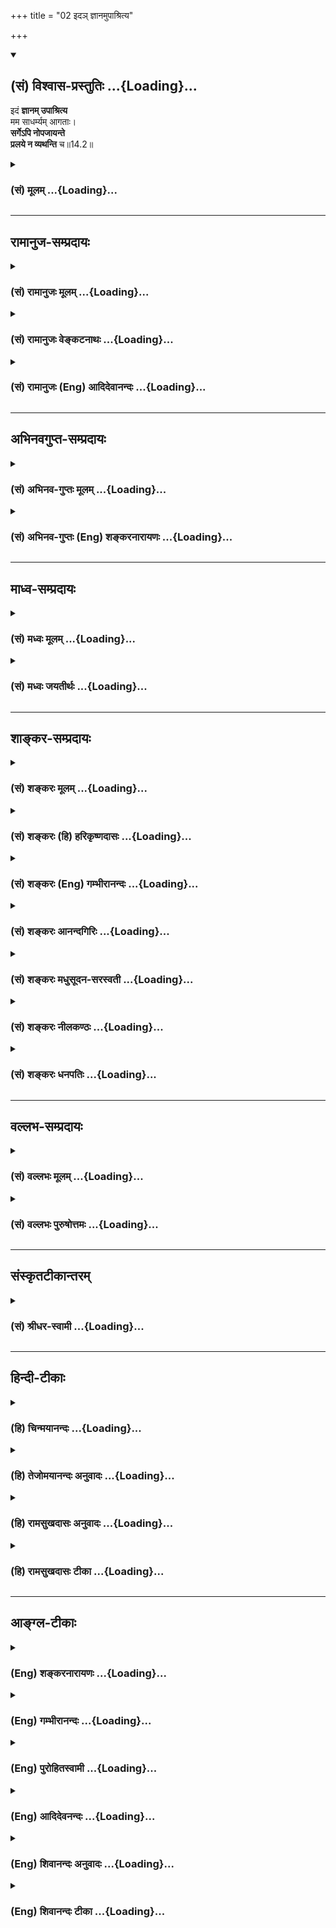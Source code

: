 +++
title = "02 इदञ् ज्ञानमुपाश्रित्य"

+++
<div class="js_include" newlevelforh1="2" title="(सं) विश्वास-प्रस्तुतिः" unfilled url="/purANam_vaiShNavam/mahAbhAratam/06-bhIShma-parva/03-bhagavad-gItA-parva/saMskRtam/vishvAsa-prastutiH/14_guNa-traya-vibhAga-y/02_ida~n_jnAnamupAsh.md">
<details open><summary><h2>(सं) विश्वास-प्रस्तुतिः ...{Loading}...</h2></summary>

इदं **ज्ञानम् उपाश्रित्य**  
मम साधर्म्यम् आगताः।  
**सर्गेऽपि नोपजायन्ते**  
**प्रलये न व्यथन्ति** च॥14.2॥
</details>
</div>
<div class="js_include collapsed" newlevelforh1="3" title="(सं) मूलम्" unfilled url="/purANam_vaiShNavam/mahAbhAratam/06-bhIShma-parva/03-bhagavad-gItA-parva/saMskRtam/mUlam/14_guNa-traya-vibhAga-y/02_ida~n_jnAnamupAsh.md">
<details><summary><h3>(सं) मूलम् ...{Loading}...</h3></summary>

इदं ज्ञानमुपाश्रित्य मम साधर्म्यमागताः।  
सर्गेऽपि नोपजायन्ते प्रलये न व्यथन्ति च।।14.2।।
</details>
</div>


_________________
## रामानुज-सम्प्रदायः
<div class="js_include collapsed" newlevelforh1="3" title="(सं) रामानुजः मूलम्" unfilled url="/purANam_vaiShNavam/mahAbhAratam/06-bhIShma-parva/03-bhagavad-gItA-parva/saMskRtam/rAmAnujaH/mUlam/14_guNa-traya-vibhAga-y/02_ida~n_jnAnamupAsh.md">
<details><summary><h3>(सं) रामानुजः मूलम् ...{Loading}...</h3></summary>

।।14.2।।**इदं** वक्ष्यमाणं **ज्ञानम् उपाश्रित्य मम साधर्म्यम् आगताः**
मत्साम्यं प्राप्ताः; **सर्गे अपि न उपजायन्ते न** सृजिकर्मतां भजन्ते;
**प्रलये न व्यथन्ति च;** न च संहृतिकर्मतां भजन्ते।  
  
अथ प्राकृतानां गुणानां बन्धहेतुताप्रकारं वक्तुं सर्वस्य भूतजातस्य
प्रकृतिपुरुषसंसर्गजत्वम्यावत्सञ्जायते किञ्चित् (गीता 13।26) इत्यनेन
उक्तं भगवता स्वेन एव कृतम् इत्याह --

</details>
</div>
<div class="js_include collapsed" newlevelforh1="3" title="(सं) रामानुजः वेङ्कटनाथः" unfilled url="/purANam_vaiShNavam/mahAbhAratam/06-bhIShma-parva/03-bhagavad-gItA-parva/saMskRtam/rAmAnujaH/venkaTanAthaH/14_guNa-traya-vibhAga-y/02_ida~n_jnAnamupAsh.md">
<details><summary><h3>(सं) रामानुजः वेङ्कटनाथः ...{Loading}...</h3></summary>

  
  
।।14.2।। अपौनरुक्त्यं सूचयन् उत्तरश्लोकमवतारयति -- पुनरपि तज्ज्ञानमिति।
इष्टप्राप्तिः पूर्वत्रोक्ता; अनिष्टनिवृत्तिरत्रोच्यत इति न
पौनरुक्त्यमिति भावः। इदंशब्दस्योक्तपरत्वे प्रकृतासङ्गत्या अन्यथा
व्याचष्टेवक्ष्यमाणमिति। आगताः इत्यस्यागमनकर्तृपरत्वे प्रकृतानन्वयात्
प्राप्त्यर्थत्वमाहप्राप्ता इति। व्यथन्ति इत्यस्य दुःखार्थकत्वेऽपि
जनिसमभिव्याहारात् संहारलक्षकत्वमुचितमित्यभिप्रायेणाह -- न च
संहृतिकर्मतां भजन्त इति।  
  

</details>
</div>
<div class="js_include collapsed" newlevelforh1="3" title="(सं) रामानुजः (Eng) आदिदेवानन्दः" unfilled url="/purANam_vaiShNavam/mahAbhAratam/06-bhIShma-parva/03-bhagavad-gItA-parva/saMskRtam/rAmAnujaH/english/AdidevAnandaH/14_guNa-traya-vibhAga-y/02_ida~n_jnAnamupAsh.md">
<details><summary><h3>(सं) रामानुजः (Eng) आदिदेवानन्दः ...{Loading}...</h3></summary>

14.2 They, 'resorting to this knowledge' which will be expounded later,
come to partake of My nature, and they attain My status. 'They are not born at the time of creation,' they are not subjected to the process of creation, and they 'suffer not at the time of dissolution,' i.e. they are not subjected to the distress involved in dissolution of the universe. In order to show how the Gunas of Prakrti constitute the cause of bondage, Sri Krsna now declares that, the aggregation of beings, born from the conjunction of Purusa and Prakrti as stated already in the passages, 'Whatever being is born' (13.26), is brought about by the Lord Himself:

</details>
</div>


_________________
## अभिनवगुप्त-सम्प्रदायः
<div class="js_include collapsed" newlevelforh1="3" title="(सं) अभिनव-गुप्तः मूलम्" unfilled url="/purANam_vaiShNavam/mahAbhAratam/06-bhIShma-parva/03-bhagavad-gItA-parva/saMskRtam/abhinava-guptaH/mUlam/14_guNa-traya-vibhAga-y/02_ida~n_jnAnamupAsh.md">
<details><summary><h3>(सं) अभिनव-गुप्तः मूलम् ...{Loading}...</h3></summary>

।।14.2।। इदमिति। व्ययन्ति इति छान्दसत्वात् तिङ्प्रत्ययः। एवमन्यत्रापि
सुप्तिङ्प्रत्यये वाच्यम्।

</details>
</div>
<div class="js_include collapsed" newlevelforh1="3" title="(सं) अभिनव-गुप्तः (Eng) शङ्करनारायणः" unfilled url="/purANam_vaiShNavam/mahAbhAratam/06-bhIShma-parva/03-bhagavad-gItA-parva/saMskRtam/abhinava-guptaH/english/shankaranArAyaNaH/14_guNa-traya-vibhAga-y/02_ida~n_jnAnamupAsh.md">
<details><summary><h3>(सं) अभिनव-गुप्तः (Eng) शङ्करनारायणः ...{Loading}...</h3></summary>

14.2 Idam etc. Vyathanti : The suffix tip (Personal Termination, Third
person, Singular) is due to Vedism. The same may be stated in other
\[similar\] instances of the suffixes of Case Terminations and Personal
Terminations. Now to begin with, \[the Bhagavat\] speaks of the seence
in the cycle of birth and death. For, if what is to be abandoned is
understood along with its cause then it is easy to abandon that -

</details>
</div>


_________________
## माध्व-सम्प्रदायः
<div class="js_include collapsed" newlevelforh1="3" title="(सं) मध्वः मूलम्" unfilled url="/purANam_vaiShNavam/mahAbhAratam/06-bhIShma-parva/03-bhagavad-gItA-parva/saMskRtam/madhvaH/mUlam/14_guNa-traya-vibhAga-y/02_ida~n_jnAnamupAsh.md">
<details><summary><h3>(सं) मध्वः मूलम् ...{Loading}...</h3></summary>

।।14.2।। Sri Madhvacharya did not comment on this sloka.

</details>
</div>
<div class="js_include collapsed" newlevelforh1="3" title="(सं) मध्वः जयतीर्थः" unfilled url="/purANam_vaiShNavam/mahAbhAratam/06-bhIShma-parva/03-bhagavad-gItA-parva/saMskRtam/madhvaH/jayatIrthaH/14_guNa-traya-vibhAga-y/02_ida~n_jnAnamupAsh.md">
<details><summary><h3>(सं) मध्वः जयतीर्थः ...{Loading}...</h3></summary>

।।14.2।। Sri Jayatirtha did not comment on this sloka.

</details>
</div>


_________________
## शाङ्कर-सम्प्रदायः
<div class="js_include collapsed" newlevelforh1="3" title="(सं) शङ्करः मूलम्" unfilled url="/purANam_vaiShNavam/mahAbhAratam/06-bhIShma-parva/03-bhagavad-gItA-parva/saMskRtam/shankaraH/mUlam/14_guNa-traya-vibhAga-y/02_ida~n_jnAnamupAsh.md">
<details><summary><h3>(सं) शङ्करः मूलम् ...{Loading}...</h3></summary>

।।14.2।। --,**इदं ज्ञानं** यथोक्तमु**पाश्रित्य;** ज्ञानसाधनम् अनुष्ठाय
इत्येतत्; **मम** परमेश्वरस्य **साधर्म्यं** मत्स्वरूपताम् **आगताः**
प्राप्ताः इत्यर्थः। न तु समानधर्मता साधर्म्यम्; क्षेत्रज्ञेश्वरयोः
भेदानभ्युपगमात् गीताशास्त्रे। फलवादश्च अयं स्तुत्यर्थम् उच्यते।
**सर्गेऽपि** सृष्टिकालेऽपि न **उपजायन्ते।** न उत्पद्यन्ते। **प्रलये**
ब्रह्मणोऽपि विनाशकाले न **व्यथन्ति च** व्यथां न आपद्यन्ते; न च्यवन्ति
इत्यर्थः।। क्षेत्रक्षेत्रज्ञसंयोगः ईदृशः भूतकारणम् इत्याह --,

</details>
</div>
<div class="js_include collapsed" newlevelforh1="3" title="(सं) शङ्करः (हि) हरिकृष्णदासः" unfilled url="/purANam_vaiShNavam/mahAbhAratam/06-bhIShma-parva/03-bhagavad-gItA-parva/saMskRtam/shankaraH/hindI/harikRShNadAsaH/14_guNa-traya-vibhAga-y/02_ida~n_jnAnamupAsh.md">
<details><summary><h3>(सं) शङ्करः (हि) हरिकृष्णदासः ...{Loading}...</h3></summary>

।।14.2।। इस ( ज्ञानद्वारा प्राप्त हुई ) सिद्धिकी अव्यभिचारिता -- नित्यता
दिखलाते हैं --, इस उपर्युक्त ज्ञानका भलीभाँति आश्रय लेकर; अर्थात्
ज्ञानके साधनोंका अनुष्ठान करके; मुझ परमेश्वरकी समानताको -- मेरे साथ
एकरूपताको प्राप्त हुए पुरुष सृष्टिके उत्पत्तिकालमें भी; फिर उत्पन्न नहीं
होते और प्रलयकालमें -- ब्रह्माके विनाशकालमें भी व्यथाको प्राप्त नहीं
होते; अर्थात् गिरते नहीं। यह फलका वर्णन ज्ञानकी स्तुतिके लिये किया गया
है। यहाँ साधर्म्य का अर्थ समानधर्मता नहीं है क्योंकि गीताशास्त्रमें
क्षेत्रज्ञ और ईश्वरका भेद स्वीकार नहीं किया गया।

</details>
</div>
<div class="js_include collapsed" newlevelforh1="3" title="(सं) शङ्करः (Eng) गम्भीरानन्दः" unfilled url="/purANam_vaiShNavam/mahAbhAratam/06-bhIShma-parva/03-bhagavad-gItA-parva/saMskRtam/shankaraH/english/gambhIrAnandaH/14_guNa-traya-vibhAga-y/02_ida~n_jnAnamupAsh.md">
<details><summary><h3>(सं) शङ्करः (Eng) गम्भीरानन्दः ...{Loading}...</h3></summary>

14.2 Agatah, those who attain; mama sadharmyam, identity with Me the
supreme God, unity with My real nature-sadharmyam, however, does not
mean similarity of attributes, for, in the scripture Gita, distinction
between the Knower of the field and God is not admitted; and this
statement of the result is by way of eulogy-; upasritya, by resorting to
i.e. by following; idam, this; jnanam, Knowledge as described, i.e., by
following the means to Knowledge; na, are not; upajayante, born,
produced; api, even; sarge, during creation; nor do they vyathanti,
suffer pain, i.e. they do not perish; pralaye, during dissolution, when
even Brahma perishes. The Lord says that association of this kind
between the field and the Knower of the field is the origin of all
beings:

</details>
</div>
<div class="js_include collapsed" newlevelforh1="3" title="(सं) शङ्करः आनन्दगिरिः" unfilled url="/purANam_vaiShNavam/mahAbhAratam/06-bhIShma-parva/03-bhagavad-gItA-parva/saMskRtam/shankaraH/AnandagiriH/14_guNa-traya-vibhAga-y/02_ida~n_jnAnamupAsh.md">
<details><summary><h3>(सं) शङ्करः आनन्दगिरिः ...{Loading}...</h3></summary>

।।14.2।। ज्ञानफलस्य कर्मफलवैलक्षण्यमाह -- **अस्याश्चेति।** कथं
ज्ञानाश्रयणं तद्धेतुश्रवणादिसामग्रीसंपत्तिद्वारेत्याह -- **ज्ञानेति।**
साधर्म्ये गोगवययोरिव विद्वदीश्वरयोरपि भेदः स्यादित्याशङ्क्याह --
**मत्स्वरूपतामिति।** साधर्म्यस्य मुख्यत्वे
भेदध्रौव्याद्गीताशास्त्रविरोधः स्यादित्याह -- **नत्विति।** ज्ञानस्तुतये
तत्फलस्य विवक्षितत्वाच्च नात्र सारूप्यमिष्टमित्याह -- **फलेति।**
सारूप्ये धीफलं हित्वा ध्यानफलमप्रस्तुतं प्रसज्येतेत्यर्थः। ईश्वरात्मतां
गतानामेवावान्तरसर्गादौ जन्माद्यभावेऽपि महासर्गादौ
तद्भविष्यतीत्याशङ्क्याह -- **सर्गेऽपीति।**

</details>
</div>
<div class="js_include collapsed" newlevelforh1="3" title="(सं) शङ्करः मधुसूदन-सरस्वती" unfilled url="/purANam_vaiShNavam/mahAbhAratam/06-bhIShma-parva/03-bhagavad-gItA-parva/saMskRtam/shankaraH/madhusUdana-sarasvatI/14_guNa-traya-vibhAga-y/02_ida~n_jnAnamupAsh.md">
<details><summary><h3>(सं) शङ्करः मधुसूदन-सरस्वती ...{Loading}...</h3></summary>

।।14.2।। तस्याः सिद्धेरैकान्तिकत्वं दर्शयति -- इदं यथोक्तं ज्ञानं
ज्ञानसाधनमुपाश्रित्यानुष्ठाय मम परमेश्वरस्य साधर्म्यं
मद्रूपतामत्यन्ताभेदेनागताः प्राप्ताः सन्तः सर्गेऽपि
हिरण्यगर्भादिषूत्पद्यमानेष्वपि नोपजायन्ते। प्रलये ब्रह्मणोऽपि विनाशकाले
न व्यथन्ति च न व्यथन्ते। नच लीयन्त इत्यर्थः।

</details>
</div>
<div class="js_include collapsed" newlevelforh1="3" title="(सं) शङ्करः नीलकण्ठः" unfilled url="/purANam_vaiShNavam/mahAbhAratam/06-bhIShma-parva/03-bhagavad-gItA-parva/saMskRtam/shankaraH/nIlakaNThaH/14_guNa-traya-vibhAga-y/02_ida~n_jnAnamupAsh.md">
<details><summary><h3>(सं) शङ्करः नीलकण्ठः ...{Loading}...</h3></summary>

।।14.2।। इदं ज्ञानं विषयविषयिरूपविकल्पविनिर्मुक्तं उपाश्रित्य मम ईश्वरस्य
साधर्म्यं सर्वात्मत्वं सर्वनियन्तृत्वं
सर्वभावाधिष्ठातृत्वमित्यादिधर्मसाम्यं साधर्म्यमागताः। तथा च श्रुतयःय एवं
वेदाहं ब्रह्मास्मीति स इदं सर्वं भवति। सर्वस्य वशी सर्वस्येशानः
सर्वस्याधिपतिःस न साधुना कर्मणा भूयान्नो एवासाधुना कनीयान् इति ज्ञानफलं
ईश्वरसाधर्म्यप्राप्तिमाहुः। किंच भुशुण्डीप्रभृतयो ज्ञानबलादेव सर्गेऽपि न
जायन्ते; प्रलयकाले च तत्तद्भूतभावं गच्छन्तो न प्रलयाग्न्यादिभिर्व्यथन्ते
व्यथां प्राप्नुवन्ति। इदं श्लोकद्वयं भाष्ये
वक्ष्यमाणज्ञानस्तुत्यर्थत्वेनैव व्याख्यातम्। तज्ज्ञानमुपाश्रित्य
ज्ञानसाधनमनुष्ठायेति पदार्थः। शेषं स्पष्टम्।

</details>
</div>
<div class="js_include collapsed" newlevelforh1="3" title="(सं) शङ्करः धनपतिः" unfilled url="/purANam_vaiShNavam/mahAbhAratam/06-bhIShma-parva/03-bhagavad-gItA-parva/saMskRtam/shankaraH/dhanapatiH/14_guNa-traya-vibhAga-y/02_ida~n_jnAnamupAsh.md">
<details><summary><h3>(सं) शङ्करः धनपतिः ...{Loading}...</h3></summary>

।।14.2।। मोक्षाख्यसिद्धेः कर्मफलापेक्षया परमत्वे तत्साधनस्य ज्ञानस्य
चोत्तमत्वे हेत्वाकाङ्क्षायां सिद्धेरैकान्तिकत्वं दर्शयति -- इदमिति। इदं
यथोक्तं वक्ष्यमाणं च ज्ञानामुपाश्रित्य श्रवणादिज्ञानसाधनमुष्ठाय मम
परमात्मनः साधर्म्यं स्वरुपतामागताः प्राप्ता इत्यर्थः। ब्रह्म वेद
ब्रह्मैव भवति इति श्रुतेः नतु समानधर्मता साधर्म्यमिति भ्रमितव्यम्।
गीताशास्त्रे क्षेत्रक्ज्ञेश्वरयोर्भेदानभ्युपगमात्; प्रस्तुतं ज्ञानफलं
विहाय अप्रस्ततध्यानफलस्वीकारप्रसङ्गाच्च। सर्गेऽपि
ब्रह्माद्युत्पत्तिकालेऽपि नोपजायन्ते; प्रलये ब्रह्मणोऽपि विनाशकाले न
व्यथन्ति व्यथां नापद्यन्ते न चलन्तीत्यर्थः। अवान्तरसर्गादौ जन्मादिकं न
प्राप्तनुवन्तीति किमु वक्तव्यमित्यपिशब्दार्थः। परं सर्वोत्कृष्टं ब्रह्म
तत्स्वरुपमाह। ज्ञानानाममानित्वादीनां यज्ञादीनां ज्ञानसाधनानां मध्ये
यदुत्तमं ज्ञानं मोक्षफलत्वादन्तरङ्गम्। अहं घटं जानामीत्यत्राहमर्थस्य
घटाकारवृत्तेर्घटस्य च ज्ञानमस्तीति विषयभेदाज्ज्ञाननत्रयमस्ति
तत्राद्यद्वयं नान्तरीयकम्। यच्चोत्तमं चरमं घटप्रकाशकफलरुपं ज्ञानं तदेव
परं ब्रह्मेत्यर्थः। यथोक्तं वार्तिककारैःपरागर्थप्रमेयेषु या फलत्वेन
संगता। संविभेत्सैवेह ज्ञेयोऽर्थो वेदान्तोक्तिप्रमाणतः इति। यज्ज्ञानं
ज्ञात्वा वेदान्तवाक्यजन्यया धीवृत्त्या अपरोक्षीकृत्य इदं ज्ञानं
विषयविषयीरुपविकल्पविनिर्मुक्तमुपाश्रित्येत्यन्ये। अस्मिन्व्याख्याने
ज्ञानानामिति निर्धारणष्ष्ठ्याः सामञ्जस्यं चिनत्यम्। साधनापेक्षया
साधनोत्तमतायाः प्रतिपादनस्यैव सम्यक्त्वात्। किंच तत्स्वरुपमाह। ज्ञानं
मोक्षफलत्वादन्तरङ्गं अहं घटं जानामीत्यादिपरस्परमसंगतमिति दिक्।

</details>
</div>


_________________
## वल्लभ-सम्प्रदायः
<div class="js_include collapsed" newlevelforh1="3" title="(सं) वल्लभः मूलम्" unfilled url="/purANam_vaiShNavam/mahAbhAratam/06-bhIShma-parva/03-bhagavad-gItA-parva/saMskRtam/vallabhaH/mUlam/14_guNa-traya-vibhAga-y/02_ida~n_jnAnamupAsh.md">
<details><summary><h3>(सं) वल्लभः मूलम् ...{Loading}...</h3></summary>

।।14.2।। इदं वक्ष्यमाणं मम साधर्म्यं षड्गुणवत्तया साम्यं प्राप्ता एके ते
सर्गेऽपि नोपजायन्ते; प्रलये च न व्यथन्ति किन्तु नित्यं समीपे
तिष्ठन्तीत्यर्थः। अनेन मुक्तानां तत्र बाहुल्यं सूचितंअनुव्रता यत्र हरेः
इत्यादिवाक्यात्।

</details>
</div>
<div class="js_include collapsed" newlevelforh1="3" title="(सं) वल्लभः पुरुषोत्तमः" unfilled url="/purANam_vaiShNavam/mahAbhAratam/06-bhIShma-parva/03-bhagavad-gItA-parva/saMskRtam/vallabhaH/puruShottamaH/14_guNa-traya-vibhAga-y/02_ida~n_jnAnamupAsh.md">
<details><summary><h3>(सं) वल्लभः पुरुषोत्तमः ...{Loading}...</h3></summary>

  
  
।।14.2।। ज्ञानेन कथं सिद्धिं प्राप्ताः इत्यत आह -- इदमिति। इदं वक्ष्यमाणं
ज्ञानमुपाश्रित्य साधनानुष्ठानं कृत्वा मम साधर्म्यं समानधर्मत्वं
लीलायोग्यत्वमागताः सन्तः सर्गेऽपि आदिसर्गे ब्रह्मादिसृष्टावपि
नोपजायन्ते। च पुनः प्रलये सृष्टिसंहारे न व्यथन्ति; न पुनरावर्तन्त
इत्यर्थः।  
  

</details>
</div>


_________________
## संस्कृतटीकान्तरम्
<div class="js_include collapsed" newlevelforh1="3" title="(सं) श्रीधर-स्वामी" unfilled url="/purANam_vaiShNavam/mahAbhAratam/06-bhIShma-parva/03-bhagavad-gItA-parva/saMskRtam/shrIdhara-svAmI/14_guNa-traya-vibhAga-y/02_ida~n_jnAnamupAsh.md">
<details><summary><h3>(सं) श्रीधर-स्वामी ...{Loading}...</h3></summary>

।।14.2।। किंच **-- इदमिति**। इदं वक्ष्यमाणं ज्ञानमुपाश्रित्य इदं
ज्ञानसाधनमनुष्ठाय मम साधर्म्यं मद्रूपत्वं प्राप्ताः सन्तः सर्गेऽपि
ब्रह्मादिषूत्पद्यमानेष्वपि नोत्पद्यन्ते तथा प्रलयेऽपि न व्यथन्ति प्रलये
दुःखानि नानुभवन्ति। पुनर्नावर्तन्त इत्यर्थः।

</details>
</div>


_________________
## हिन्दी-टीकाः
<div class="js_include collapsed" newlevelforh1="3" title="(हि) चिन्मयानन्दः" unfilled url="/purANam_vaiShNavam/mahAbhAratam/06-bhIShma-parva/03-bhagavad-gItA-parva/hindI/chinmayAnandaH/14_guNa-traya-vibhAga-y/02_ida~n_jnAnamupAsh.md">
<details><summary><h3>(हि) चिन्मयानन्दः ...{Loading}...</h3></summary>

।।14.2।। इस अध्याय में उपदिष्ट ज्ञान की महत्ता सैद्धान्तिक दृष्टि से
उतनी अधिक नहीं है; जितनी कि साधना में उसके द्वारा होने वाले लाभ से है।
इस अध्याय के गम्भीर अभिप्रायों को सम्यक् रूप से जानने वाला साधक पूर्णत्व
की स्थिति को प्राप्त होता है। भगवान् कहते हैं; वे मेरे स्वरूप को प्राप्त
होते हैं। गीता में; भगवान् श्रीकृष्ण मैं शब्द का प्रयोग आध्यात्मिक
पूर्णत्व की दृष्टि से ही करते हैं। इस अध्याय का विषय उन गुणों की क्रीड़ा
का अध्ययन करना है; जो हमें उपाधियों ओर अहंभाव के साथ बांध देते हैं। यदि
एक बार हम उनसे मुक्त होकर अपने मन पर होने वाले उनके प्रभाव को समाप्त कर
दें; तो तत्क्षण ही जीव भाव से मुक्त होकर हम अपने पारमार्थिक स्वरूप का
अनुभव कर सकते हैं। स्वप्नद्रष्टा को स्वप्नावस्था में सत्य प्रतीत होने
वाले दुख जाग्रत् अवस्था में असत् हो जाते हैं। नियम यह है कि एक अवस्था के
सुखदुखादि अनुभव अन्य अवस्था में प्रभावशील नहीं होते हैं। अत; आत्म अज्ञान
की अवस्था का उपाधि तादात्म्य तथा तज्जनित संसार का बन्धन जीव को ही सत्य
प्रतीत होता है आत्मज्ञानी पुरुष को नहीं। ज्ञानी पुरुष अपने उस सर्वत्र
व्याप्त सत्यस्वरूप को पहचानता है; जिसकी न उत्पत्ति है और न प्रलय। इसे
यहाँ एक वाक्य से इंगित किया गया है; वे सृष्टि के आदि में जन्म नहीं लेते
हैं सृष्टि मन का एक खेल है। जब हम मन से तादात्म्य नहीं करेंगे; तब हम
उससे अविच्छिन्न भी नहीं होंगे; और इस प्रकार हमें सृष्टि का कोई अनुभव भी
नहीं होगा। उदाहरणार्थ; जब कोई व्यक्ति क्रोधावेश में आ जाता है; तब वह एक
क्रोधी व्यक्ति के रूप में व्यवहार करता है परन्तु क्रोध से निवृत्त होने
और मन के शान्त हो जाने पर वह वैसा व्यवहार नहीं कर सकता। मन की युक्ति यह
है कि वह विचारों के द्वारा एक सृष्टि की कल्पना करता है; और फिर उसी के
साथ तादात्म्य कर स्वयं को इस प्रकार बन्धन में अनुभव करता है मानो उससे
मुक्ति पाना कदापि संभव ही न हो। जब तक हम मन में ही डूबे रहेंगे तब तक
उसके क्षोभ से उद्वेलित भी होते रहेंगे। मन से अतीत अर्थात् मुक्त होने पर
शुद्ध आत्मा में कोई सृष्टि नहीं है; तब हमें जन्म का अनुभव कैसे हो सकता
है और उस स्थिति में प्रलय से भय कैसा वह पूर्ण मुक्ति की स्थिति है। परन्तु
अपने मन पर विजय पाने के लिये; साधक को मन की उन युक्तियों (योजनाओं) का
पूर्ण ज्ञान होना आवश्यक है; जिनके द्वारा यह प्राय उसे छलता रहता है।
शत्रु पर आक्रमण करने के पूर्व उसकी रणनीति का ज्ञान प्राप्त करना
अपरिहार्य होता है। इस दृष्टि से; भगवान् का यह कथन भी समीचीन है कि इन तीन
गुणों का सम्पूर्ण ज्ञान साधक को अपने मन पर विजय प्राप्त कराने में सहायक
होगा और इस प्रकार वह अपनी समस्त प्रकार की अपूर्णताओं से मुक्ति प्राप्त
कर सकेगा। अब; भगवान् कहते हैं कि किस प्रकार जड़ और चेतन के सम्बन्ध में इस
दुखपूर्ण संसार की उत्पत्ति होती है

</details>
</div>
<div class="js_include collapsed" newlevelforh1="3" title="(हि) तेजोमयानन्दः अनुवादः" unfilled url="/purANam_vaiShNavam/mahAbhAratam/06-bhIShma-parva/03-bhagavad-gItA-parva/hindI/tejomayAnandaH/anuvAdaH/14_guNa-traya-vibhAga-y/02_ida~n_jnAnamupAsh.md">
<details><summary><h3>(हि) तेजोमयानन्दः अनुवादः ...{Loading}...</h3></summary>

।।14.2।। इस ज्ञान का आश्रय लेकर मेरे स्वरूप (सार्धम्यम्) को प्राप्त
पुरुष सृष्टि के आदि में जन्म नहीं लेते और प्रलयकाल में व्याकुल भी नहीं
होते हैं।।  
  

</details>
</div>
<div class="js_include collapsed" newlevelforh1="3" title="(हि) रामसुखदासः अनुवादः" unfilled url="/purANam_vaiShNavam/mahAbhAratam/06-bhIShma-parva/03-bhagavad-gItA-parva/hindI/rAmasukhadAsaH/anuvAdaH/14_guNa-traya-vibhAga-y/02_ida~n_jnAnamupAsh.md">
<details><summary><h3>(हि) रामसुखदासः अनुवादः ...{Loading}...</h3></summary>

।।14.2।। इस ज्ञानका आश्रय लेकर जो मनुष्य मेरी सधर्मताको प्राप्त हो गये
हैं, वे महासर्गमें भी पैदा नहीं होते और महाप्रलयमें भी व्यथित नहीं होते।

</details>
</div>
<div class="js_include collapsed" newlevelforh1="3" title="(हि) रामसुखदासः टीका" unfilled url="/purANam_vaiShNavam/mahAbhAratam/06-bhIShma-parva/03-bhagavad-gItA-parva/hindI/rAmasukhadAsaH/TIkA/14_guNa-traya-vibhAga-y/02_ida~n_jnAnamupAsh.md">
<details><summary><h3>(हि) रामसुखदासः टीका ...{Loading}...</h3></summary>

।।14.2।।***व्याख्या --***  इदं ज्ञानमुपाश्रित्य -- **पूर्वश्लोकमें
भगवान्ने उत्तम और पर** -- इन दो विशेषणोंसे जिस ज्ञानकी महिमा कही थी; उस
ज्ञानका अनुभव करना ही उसका आश्रय लेना है। उस ज्ञानका अनुभव होनेसे
मनुष्यके सम्पूर्ण संशय मिट जाते हैं और वह ज्ञानस्वरूप हो जाता है।**मम
साधर्म्यमागताः --** उस ज्ञानका आश्रय लेकर मनुष्य मेरी सधर्मताको प्राप्त
हो जाते हैं अर्थात् जैसे मेरेमें कर्तृत्वभोक्तृत्व नहीं है; ऐसे ही उनमें
भी कर्तृत्वभोक्तृत्व नहीं रहता। जैसे मैं सदा ही निर्लिप्तनिर्विकार रहता
हूँ; ऐसे ही उनको भी अपनी निर्लिप्ततानिर्विकारताका अनुभव हो जाता
है। ज्ञानी महापुरुष भगवान्के समान निर्लिप्तनिर्विकार तो हो जाते हैं; पर
वे भगवान्के समान संसारकी उत्पत्ति; पालन और संहारका कार्य नहीं कर सकते।
हाँ; योगाभ्यासके बलसे किसी योगीमें कुछ सामर्थ्य आ जाती है; पर वह
सामर्थ्य भी भगवान्की सामर्थ्यके समान नहीं होती। कारण कि वह युञ्जान योगी
है अर्थात् उसने अभ्यास करके कुछ सामर्थ्य प्राप्त की है। परन्तु भगवान्
युक्त योगी हैं अर्थात् भगवान्में सामर्थ्य सदासे स्वतःसिद्ध है। भगवान् सब
कुछ करनेमें समर्थ हैं -- **कर्तुमकर्तुमन्यथा कर्तुं समर्थः।** योगीकी
सामर्थ्य तो,सीमित होती है; पर भगवान्की सामर्थ्य असीम होती है।**सर्गेऽपि
नोपजायन्ते --** यहाँ **अपि**पदसे यह मालूम होता है कि वे ज्ञानी महापुरुष
महासर्गके आरम्भमें भी उत्पन्न नहीं होते। महासर्गके आदिमें चौदह लोकोंकी
तथा उन लोकोंके अधिकारियोंकी उत्पत्ति होती है; पर वे महापुरुष उत्पन्न
नहीं होते अर्थात् उनको फिर कर्मपरवश होकर शरीर धारण नहीं करना
पड़ता।**प्रलये न व्यथन्ति च --** महाप्रलयमें संवर्तक अग्निसे चरअचर सभी
प्राणी भस्म हो जाते हैं। समुद्रके बढ़ जानेसे पृथ्वी डूब जाती है। चौदह
लोकोंमें हलचल; हाहाकार मच जाता है। सभी प्राणी दुःखी होते हैं; नष्ट होते
हैं। परन्तु महाप्रलयमें उन ज्ञानी महापुरुषोंको कोई दुःख नहीं होता; उनमें
कोई हलचल नहीं होती; विकार नहीं होता। वे महापुरुष जिस तत्त्वको प्राप्त हो
गये हैं; उस तत्त्वमें हलचल; विकार है ही नहीं; तो फिर वे महापुरुष व्यथित
कैसे हो सकते हैं नहीं हो सकते। महासर्गमें भी उत्पन्न न होने और
महाप्रलयमें भी व्यथित न होनेका तात्पर्य यह है कि ज्ञानी महापुरुषका
प्रकृति और प्रकृतिजन्य गुणोंसे सर्वथा सम्बन्धविच्छेद हो जाता है। इसलिये
प्रकृतिका सम्बन्ध रहनेसे जो जन्ममरण होता है; दुःख होता है; हलचल होती है;
प्रकृतिके सम्बन्धसे रहित महापुरुषमें वह जन्ममरण; दुःख आदि नहीं
होते।***सम्बन्ध --***  जो भगवान्की सधर्मताको प्राप्त हो जाते हैं; वे
तो महासर्गमें भी पैदा नहीं होते परन्तु जो प्राणी महासर्गमें पैदा होते
हैं; उनके उत्पन्न होनेकी क्या प्रक्रिया है -- इसको आगेके श्लोकमें बताते
हैं।

</details>
</div>


_________________
## आङ्ग्ल-टीकाः
<div class="js_include collapsed" newlevelforh1="3" title="(Eng) शङ्करनारायणः" unfilled url="/purANam_vaiShNavam/mahAbhAratam/06-bhIShma-parva/03-bhagavad-gItA-parva/english/shankaranArAyaNaH/14_guNa-traya-vibhAga-y/02_ida~n_jnAnamupAsh.md">
<details><summary><h3>(Eng) शङ्करनारायणः ...{Loading}...</h3></summary>

14.2. Holding on to this knowledge, they have attained the state of having attributes common with Me; \[and\] they are neither born even at the time of creation \[of the world\], nor do they come to grief at the time of dissolution \[of it\].

</details>
</div>
<div class="js_include collapsed" newlevelforh1="3" title="(Eng) गम्भीरानन्दः" unfilled url="/purANam_vaiShNavam/mahAbhAratam/06-bhIShma-parva/03-bhagavad-gItA-parva/english/gambhIrAnandaH/14_guNa-traya-vibhAga-y/02_ida~n_jnAnamupAsh.md">
<details><summary><h3>(Eng) गम्भीरानन्दः ...{Loading}...</h3></summary>

14.2 Those who attain identity with Me by resorting of this Knowledge are not born even during creation, nor do they suffer pain during dissolution.

</details>
</div>
<div class="js_include collapsed" newlevelforh1="3" title="(Eng) पुरोहितस्वामी" unfilled url="/purANam_vaiShNavam/mahAbhAratam/06-bhIShma-parva/03-bhagavad-gItA-parva/english/purohitasvAmI/14_guNa-traya-vibhAga-y/02_ida~n_jnAnamupAsh.md">
<details><summary><h3>(Eng) पुरोहितस्वामी ...{Loading}...</h3></summary>

14.2 Dwelling in Wisdom and realising My Divinity, they are not born again when the universe is re-created at the beginning of every cycle,
nor are they affected when it is dissolved.

</details>
</div>
<div class="js_include collapsed" newlevelforh1="3" title="(Eng) आदिदेवनन्दः" unfilled url="/purANam_vaiShNavam/mahAbhAratam/06-bhIShma-parva/03-bhagavad-gItA-parva/english/AdidevanandaH/14_guNa-traya-vibhAga-y/02_ida~n_jnAnamupAsh.md">
<details><summary><h3>(Eng) आदिदेवनन्दः ...{Loading}...</h3></summary>

14.2 Resorting to this knowledge, partaking of My Nature, they are not born at the time of creation, nor do they suffer at the time of dissolution.

</details>
</div>
<div class="js_include collapsed" newlevelforh1="3" title="(Eng) शिवानन्दः अनुवादः" unfilled url="/purANam_vaiShNavam/mahAbhAratam/06-bhIShma-parva/03-bhagavad-gItA-parva/english/shivAnandaH/anuvAdaH/14_guNa-traya-vibhAga-y/02_ida~n_jnAnamupAsh.md">
<details><summary><h3>(Eng) शिवानन्दः अनुवादः ...{Loading}...</h3></summary>

14.2 They who, having taken refuge in this knowledge, have attained to unity with Me, are neither born at the time of creation nor are they disturbed at the time of dissolution.

</details>
</div>
<div class="js_include collapsed" newlevelforh1="3" title="(Eng) शिवानन्दः टीका" unfilled url="/purANam_vaiShNavam/mahAbhAratam/06-bhIShma-parva/03-bhagavad-gItA-parva/english/shivAnandaH/TIkA/14_guNa-traya-vibhAga-y/02_ida~n_jnAnamupAsh.md">
<details><summary><h3>(Eng) शिवानन्दः टीका ...{Loading}...</h3></summary>

14.2 इदम् this; ज्ञानम् knowledge; उपाश्रित्य having taken refuge in; मम
My; साधर्म्यम् unity; आगताः have attained to; सर्गे at the time of creation; अपि also; न not; उपजायन्ते are born; प्रलये at the time of dissolution; न not; व्यथन्ति are (they) disturbed; च and.Commentary Having resorted to this knowledge they (the sages) are assimilated into My own nature. They have attained to My Being. They have become identical with Me. They live in Me with no thought of thou or I. They go beyond birth and death. There is no birth for them when creation begins and there is no death for them at the time of dissolution. Having reached Me they attain eternity; immortality and perfection. Having become identical with Me through the attainment of the knowledge of the Self by practising the necessary means; they are neither born at the time of creation nor are they disited at the time of dissolution.
Knowledge of the Self is eulogised by the Lord in this verse.

</details>
</div>
